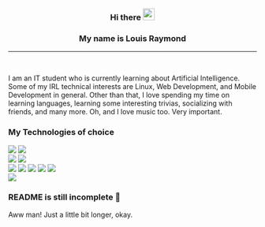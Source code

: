 <h3 align="center">Hi there <img src="https://raw.githubusercontent.com/MartinHeinz/MartinHeinz/master/wave.gif" width="24px"></h3>
<h3 align="center">My name is Louis Raymond</h3>
<hr />
<br />
<p>I am an IT student who is currently learning about Artificial Intelligence. Some of my IRL technical interests are Linux, Web Development, and Mobile Development in general. Other than that, I love spending my time on learning languages, learning some interesting trivias, socializing with friends, and many more. Oh, and I love music too. Very important.</p> 

### My Technologies of choice
![](https://img.shields.io/badge/OS-Linux-informational?style=flat&logo=arch-linux&logoColor=white&color=1793D1&labelColor=3f3f3f)
![](https://img.shields.io/badge/OS-macOS-informational?style=flat&logo=apple&logoColor=white&color=9933CC&labelColor=3f3f3f)  
![](https://img.shields.io/badge/Text_Editor-Vim-informational?style=flat&logo=vim&logoColor=white&color=019733&labelColor=3f3f3f)
![](https://img.shields.io/badge/IDE-Intellij_IDEA-informational?style=flat&logo=intellij-idea&logoColor=white&color=000000&labelColor=3f3f3f)  
![](https://img.shields.io/badge/Language-Javascript-informational?style=flat&logo=javascript&logoColor=white&color=F7DF1E&labelColor=3f3f3f)
![](https://img.shields.io/badge/Language-Python-informational?style=flat&logo=python&logoColor=white&color=3776AB&labelColor=3f3f3f)
![](https://img.shields.io/badge/Language-GNU_Bash-informational?style=flat&logo=gnu-bash&logoColor=white&color=4EAA25&labelColor=3f3f3f)
![](https://img.shields.io/badge/Language-C/C++-informational?style=flat&logo=c%2b%2b&logoColor=white&color=00599C&labelColor=3f3f3f)
![](https://img.shields.io/badge/Language-Lua-informational?style=flat&logo=lua&logoColor=white&color=2C2D72&labelColor=3f3f3f)  
![](https://img.shields.io/badge/Library-React_\&_React_Native-informational?style=flat&logo=react&logoColor=white&color=61DAFB&labelColor=3f3f3f)
### README is still incomplete :no_good:
Aww man! Just a little bit longer, okay.
<!--
**ccxex29/ccxex29** is a ✨ _special_ ✨ repository because its `README.md` (this file) appears on your GitHub profile.

Here are some ideas to get you started:

- 🔭 I’m currently working on ...
- 🌱 I’m currently learning ...
- 👯 I’m looking to collaborate on ...
- 🤔 I’m looking for help with ...
- 💬 Ask me about ...
- 📫 How to reach me: ...
- 😄 Pronouns: ...
- ⚡ Fun fact: ...
-->
